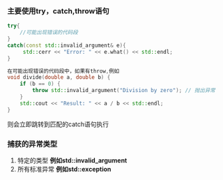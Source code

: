 ### 主要使用try，catch,throw语句

```cpp
try{
    //可能出现错误的代码段
}
catch(const std::invalid_argument& e){
     std::cerr << "Error: " << e.what() << std::endl;
}
```

```cpp
在可能出现错误的代码段中，如果有throw,例如
void divide(double a, double b) {
    if (b == 0) {
        throw std::invalid_argument("Division by zero"); // 抛出异常
    }
    std::cout << "Result: " << a / b << std::endl;
}
```
则会立即跳转到匹配的catch语句执行

### 捕获的异常类型
1. 特定的类型
**例如std::invalid_argument** 
2. 所有标准异常
**例如std::exception**